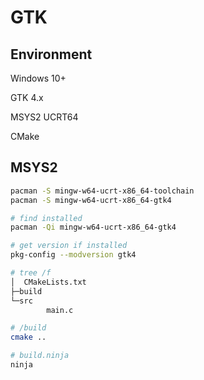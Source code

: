 # GTK

## Environment

Windows 10+

GTK 4.x

MSYS2 UCRT64

CMake

## MSYS2

```bash
pacman -S mingw-w64-ucrt-x86_64-toolchain
pacman -S mingw-w64-ucrt-x86_64-gtk4

# find installed
pacman -Qi mingw-w64-ucrt-x86_64-gtk4

# get version if installed
pkg-config --modversion gtk4

# tree /f
│  CMakeLists.txt
├─build
└─src
        main.c

# /build
cmake ..

# build.ninja
ninja
```

